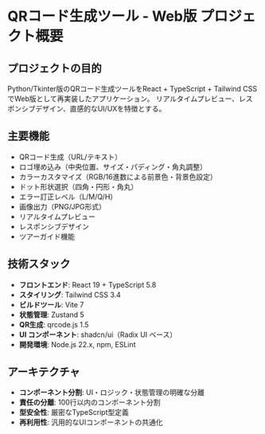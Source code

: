 # QRコード生成ツール - Web版 プロジェクト概要

## プロジェクトの目的
Python/Tkinter版のQRコード生成ツールをReact + TypeScript + Tailwind CSSでWeb版として再実装したアプリケーション。
リアルタイムプレビュー、レスポンシブデザイン、直感的なUI/UXを特徴とする。

## 主要機能
- QRコード生成（URL/テキスト）
- ロゴ埋め込み（中央位置、サイズ・パディング・角丸調整）
- カラーカスタマイズ（RGB/16進数による前景色・背景色設定）
- ドット形状選択（四角・円形・角丸）
- エラー訂正レベル（L/M/Q/H）
- 画像出力（PNG/JPG形式）
- リアルタイムプレビュー
- レスポンシブデザイン
- ツアーガイド機能

## 技術スタック
- **フロントエンド**: React 19 + TypeScript 5.8
- **スタイリング**: Tailwind CSS 3.4
- **ビルドツール**: Vite 7
- **状態管理**: Zustand 5
- **QR生成**: qrcode.js 1.5
- **UI コンポーネント**: shadcn/ui（Radix UI ベース）
- **開発環境**: Node.js 22.x, npm, ESLint

## アーキテクチャ
- **コンポーネント分割**: UI・ロジック・状態管理の明確な分離
- **責任の分離**: 100行以内のコンポーネント分割
- **型安全性**: 厳密なTypeScript型定義
- **再利用性**: 汎用的なUIコンポーネントの共通化